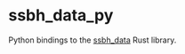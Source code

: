 # ssbh_data_py
Python bindings to the [ssbh_data](https://github.com/ultimate-research/ssbh_lib) Rust library.
